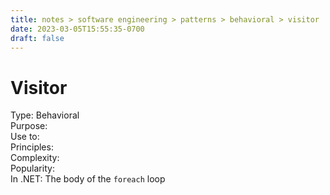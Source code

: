 ```yaml
---
title: notes > software engineering > patterns > behavioral > visitor
date: 2023-03-05T15:55:35-0700
draft: false
---
```

# Visitor
Type: Behavioral  
Purpose:  
Use to:  
Principles:  
Complexity:  
Popularity:  
In .NET: The body of the `foreach` loop  
